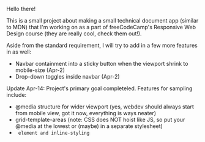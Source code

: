 Hello there! 

This is a small project about making a small technical document app (similar to MDN) that I'm working on as a part of freeCodeCamp's Responsive Web Design course (they are really cool, check them out!).

Aside from the standard requirement, I will try to add in a few more features in as well:

- Navbar containment into a sticky button when the viewport shrink to mobile-size (Apr-2)
- Drop-down toggles inside navbar  (Apr-2)


Update Apr-14:
Project's primary goal completeled.
Features for sampling include:
- @media structure for wider viewport (yes, webdev should always start from mobile view, got it now, everything is ways neater)
- grid-template-areas (note: CSS does NOT hoist like JS, so put your @media at the lowest or (maybe) in a separate stylesheet)
- <code> element and inline-styling
